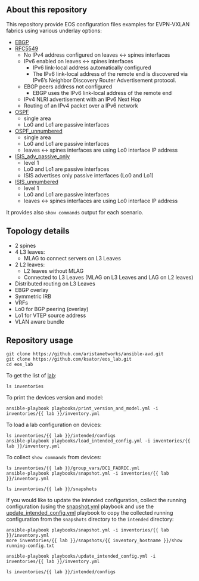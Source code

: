 ## About this repository

This repository provide EOS configuration files examples for EVPN-VXLAN fabrics using various underlay options:
   - [EBGP](inventories/ebgp)
   - [RFC5549](inventories/rfc5549)
     - No IPv4 address configured on leaves <-> spines interfaces
     - IPv6 enabled on leaves <-> spines interfaces
       - IPv6 link-local address automatically configured
       - The IPv6 link-local address of the remote end is discovered via IPv6’s Neighbor Discovery Router Advertisement protocol.
     - EBGP peers address not configured
       - EBGP uses the IPv6 link-local address of the remote end
     - IPv4 NLRI advertisement with an IPv6 Next Hop
     - Routing of an IPv4 packet over a IPv6 network
   - [OSPF](inventories/ospf)
     - single area
     - Lo0 and Lo1 are passive interfaces
   - [OSPF_unnumbered](inventories/ospf_unnumbered)
     - single area
     - Lo0 and Lo1 are passive interfaces
     - leaves <-> spines interfaces are using Lo0 interface IP address
   - [ISIS_adv_passive_only](inventories/ISIS_adv_passive_only)
     - level 1
     - Lo0 and Lo1 are passive interfaces
     - ISIS advertises only passive interfaces (Lo0 and Lo1)
   - [ISIS_unnumbered](inventories/ISIS_unnumbered)
     - level 1
     - Lo0 and Lo1 are passive interfaces
     - leaves <-> spines interfaces are using Lo0 interface IP address

It provides also `show commands` output for each scenario.

## Topology details
- 2 spines
- 4 L3 leaves:
  - MLAG to connect servers on L3 Leaves
- 2 L2 leaves:
  - L2 leaves without MLAG
  - Connected to L3 Leaves (MLAG on L3 Leaves and LAG on L2 leaves)
 - Distributed routing on L3 Leaves
 - EBGP overlay
 - Symmetric IRB
 - VRFs
 - Lo0 for BGP peering (overlay)
 - Lo1 for VTEP source address
 - VLAN aware bundle


## Repository usage

```
git clone https://github.com/aristanetworks/ansible-avd.git
git clone https://github.com/ksator/eos_lab.git
cd eos_lab
```
To get the list of [lab](inventories):
```
ls inventories
```

To print the devices version and model:
```
ansible-playbook playbooks/print_version_and_model.yml -i inventories/{{ lab }}/inventory.yml
```

To load a lab configuration on devices:
```
ls inventories/{{ lab }}/intended/configs
ansible-playbook playbooks/load_intended_config.yml -i inventories/{{ lab }}/inventory.yml
```

To collect `show commands` from devices:
```
ls inventories/{{ lab }}/group_vars/DC1_FABRIC.yml
ansible-playbook playbooks/snapshot.yml -i inventories/{{ lab }}/inventory.yml
```
```
ls inventories/{{ lab }}/snapshots
```

If you would like to update the intended configuration, collect the running configuration (using the [snapshot.yml](playbooks/snapshot.yml) playbook and use the [update_intended_config.yml](playbooks/update_intended_config.yml) playbook to copy the collected running configuration from the `snapshots` directory to the `intended` directory:
```
ansible-playbook playbooks/snapshot.yml -i inventories/{{ lab }}/inventory.yml
more inventories/{{ lab }}/snapshots/{{ inventory_hostname }}/show running-config.txt
```
```
ansible-playbook playbooks/update_intended_config.yml -i inventories/{{ lab }}/inventory.yml
```
```
ls inventories/{{ lab }}/intended/configs
```
